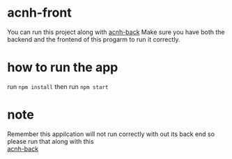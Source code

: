 # acnh-front

You can run this project along with [acnh-back](https://github.com/qunli02/acnh-back)
Make sure you have both the backend and the frontend of this progarm to run it correctly.

# how to run the app

run `npm install`
then run `npm start`

# note

Remember this appilcation will not run correctly with out its back end so please run that along with this\
[acnh-back](https://github.com/qunli02/acnh-back)
